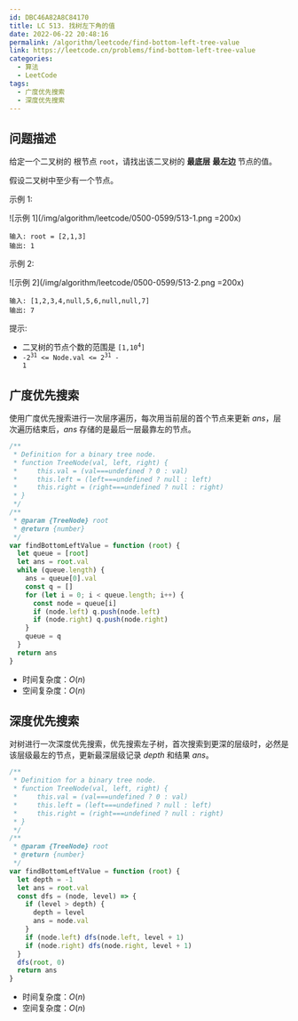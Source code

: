 ```yaml
---
id: DBC46A82A8C84170
title: LC 513. 找树左下角的值
date: 2022-06-22 20:48:16
permalink: /algorithm/leetcode/find-bottom-left-tree-value
link: https://leetcode.cn/problems/find-bottom-left-tree-value
categories:
  - 算法
  - LeetCode
tags:
  - 广度优先搜索
  - 深度优先搜索
---
```


<Level :type='2'/>

## 问题描述

给定一个二叉树的 根节点 `root`，请找出该二叉树的 **最底层** **最左边** 节点的值。

假设二叉树中至少有一个节点。

示例 1:

![示例 1](/img/algorithm/leetcode/0500-0599/513-1.png =200x)

```text
输入: root = [2,1,3]
输出: 1
```

示例 2:

![示例 2](/img/algorithm/leetcode/0500-0599/513-2.png =200x)

```text
输入: [1,2,3,4,null,5,6,null,null,7]
输出: 7
```

提示:

- 二叉树的节点个数的范围是 <code>[1,10<sup>4</sup>]</code>
- <code>-2<sup>31</sup> <= Node.val <= 2<sup>31</sup> - 1</code>

## 广度优先搜索

使用广度优先搜索进行一次层序遍历，每次用当前层的首个节点来更新 $ans$，层次遍历结束后，$ans$ 存储的是最后一层最靠左的节点。

```javascript
/**
 * Definition for a binary tree node.
 * function TreeNode(val, left, right) {
 *     this.val = (val===undefined ? 0 : val)
 *     this.left = (left===undefined ? null : left)
 *     this.right = (right===undefined ? null : right)
 * }
 */
/**
 * @param {TreeNode} root
 * @return {number}
 */
var findBottomLeftValue = function (root) {
  let queue = [root]
  let ans = root.val
  while (queue.length) {
    ans = queue[0].val
    const q = []
    for (let i = 0; i < queue.length; i++) {
      const node = queue[i]
      if (node.left) q.push(node.left)
      if (node.right) q.push(node.right)
    }
    queue = q
  }
  return ans
}
```

- 时间复杂度：$O(n)$
- 空间复杂度：$O(n)$

## 深度优先搜索

对树进行一次深度优先搜索，优先搜索左子树，首次搜索到更深的层级时，必然是该层级最左的节点，更新最深层级记录 $depth$ 和结果 $ans$。

```javascript
/**
 * Definition for a binary tree node.
 * function TreeNode(val, left, right) {
 *     this.val = (val===undefined ? 0 : val)
 *     this.left = (left===undefined ? null : left)
 *     this.right = (right===undefined ? null : right)
 * }
 */
/**
 * @param {TreeNode} root
 * @return {number}
 */
var findBottomLeftValue = function (root) {
  let depth = -1
  let ans = root.val
  const dfs = (node, level) => {
    if (level > depth) {
      depth = level
      ans = node.val
    }
    if (node.left) dfs(node.left, level + 1)
    if (node.right) dfs(node.right, level + 1)
  }
  dfs(root, 0)
  return ans
}
```

- 时间复杂度：$O(n)$
- 空间复杂度：$O(n)$

